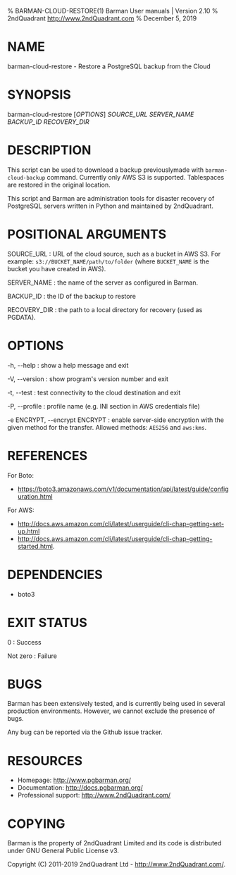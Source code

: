 % BARMAN-CLOUD-RESTORE(1) Barman User manuals | Version 2.10
% 2ndQuadrant <http://www.2ndQuadrant.com>
% December 5, 2019

# NAME

barman-cloud-restore - Restore a PostgreSQL backup from the Cloud


# SYNOPSIS

barman-cloud-restore [*OPTIONS*] *SOURCE_URL* *SERVER_NAME* *BACKUP_ID* *RECOVERY_DIR*


# DESCRIPTION

This script can be used to download a backup previouslymade with
`barman-cloud-backup` command. Currently only AWS S3 is supported.
Tablespaces are restored in the original location.

This script and Barman are administration tools for disaster recovery
of PostgreSQL servers written in Python and maintained by 2ndQuadrant.


# POSITIONAL ARGUMENTS

SOURCE_URL
:    URL of the cloud source, such as a bucket in AWS S3.
     For example: `s3://BUCKET_NAME/path/to/folder` (where `BUCKET_NAME`
     is the bucket you have created in AWS).

SERVER_NAME
:    the name of the server as configured in Barman.

BACKUP_ID
:    the ID of the backup to restore

RECOVERY_DIR
:    the path to a local directory for recovery (used as PGDATA).

# OPTIONS

-h, --help
:    show a help message and exit

-V, --version
:    show program's version number and exit

-t, --test
: test connectivity to the cloud destination and exit

-P, --profile
: profile name (e.g. INI section in AWS credentials file)

-e ENCRYPT, --encrypt ENCRYPT
: enable server-side encryption with the given method for the transfer.
  Allowed methods: `AES256` and `aws:kms`.

# REFERENCES

For Boto:

* https://boto3.amazonaws.com/v1/documentation/api/latest/guide/configuration.html

For AWS:

* http://docs.aws.amazon.com/cli/latest/userguide/cli-chap-getting-set-up.html
* http://docs.aws.amazon.com/cli/latest/userguide/cli-chap-getting-started.html.

# DEPENDENCIES

* boto3

# EXIT STATUS

0
:   Success

Not zero
:   Failure


# BUGS

Barman has been extensively tested, and is currently being used in several
production environments. However, we cannot exclude the presence of bugs.

Any bug can be reported via the Github issue tracker.

# RESOURCES

* Homepage: <http://www.pgbarman.org/>
* Documentation: <http://docs.pgbarman.org/>
* Professional support: <http://www.2ndQuadrant.com/>


# COPYING

Barman is the property of 2ndQuadrant Limited
and its code is distributed under GNU General Public License v3.

Copyright (C) 2011-2019 2ndQuadrant Ltd - <http://www.2ndQuadrant.com/>.
